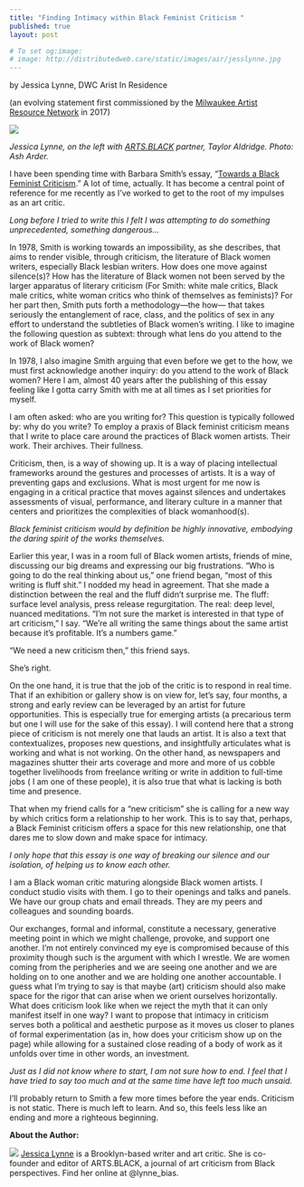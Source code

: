 ```yaml
---
title: "Finding Intimacy within Black Feminist Criticism "
published: true
layout: post

# To set og:image:
# image: http://distributedweb.care/static/images/air/jesslynne.jpg
---
```

by Jessica Lynne, DWC Arist In Residence

(an evolving statement first commissioned by the [Milwaukee Artist Resource Network](https://www.artsinmilwaukee.org/) in 2017)

![](http://distributedweb.care/static/images/air/jesslynne.jpg)

*Jessica Lynne, on the left with [ARTS.BLACK](http://arts.black/) partner, Taylor Aldridge. Photo: Ash Arder.*  

I have been spending time with Barbara Smith’s essay, “[Towards a Black Feminist Criticism](http://webs.wofford.edu/hitchmoughsa/Toward.html).” A lot of time, actually. It has become a central point of reference for me recently as I’ve worked to get to the root of my impulses as an art critic. 

*Long before I tried to write this I felt I was attempting to do something unprecedented, something dangerous...*

In 1978, Smith is working towards an impossibility, as she describes, that aims to render visible, through criticism, the literature of Black women writers, especially Black lesbian writers. How does one move against silence(s)? How has the literature of Black women not been served by the larger apparatus of literary criticism (For Smith: white male critics, Black male critics, white woman critics who think of themselves as feminists)? For her part then, Smith puts forth a methodology—the how— that takes seriously the entanglement of race, class, and the politics of sex in any effort to understand the subtleties of Black women’s writing. I like to imagine the following question as subtext: through what lens do you attend to the work of Black women? 

In 1978, I also imagine Smith arguing that even before we get to the how, we must first acknowledge another inquiry: do you attend to the work of Black women? Here I am, almost 40 years after the publishing of this essay feeling like I gotta carry Smith with me at all times as I set priorities for myself. 


I am often asked: who are you writing for? This question is typically followed by: why do you write? To employ a praxis of Black feminist criticism means that I write to place care around the practices of Black women artists. Their work. Their archives. Their fullness.


Criticism, then, is a way of showing up. It is a way of placing intellectual frameworks around the gestures and processes of artists. It is a way of preventing gaps and exclusions. What is most urgent for me now is engaging in a critical practice that moves against silences and undertakes assessments of visual, performance, and literary culture in a manner that centers and prioritizes the complexities of black womanhood(s).

*Black feminist criticism would by definition be highly innovative, embodying the daring spirit of the works themselves.*

Earlier this year, I was in a room full of Black women artists, friends of mine, discussing our big dreams and expressing our big frustrations. “Who is going to do the real thinking about us,” one friend began, “most of this writing is fluff shit.” I nodded my head in agreement. That she made a distinction between the real and the fluff didn’t surprise me. The fluff: surface level analysis, press release regurgitation. The real: deep level, nuanced meditations. “I’m not sure the market is interested in that type of art criticism,” I say. “We’re all writing the same things about the same artist because it’s profitable. It’s a numbers game.” 

“We need a new criticism then,” this friend says. 

She’s right.

On the one hand, it is true that the job of the critic is to respond in real time. That if an exhibition or gallery show is on view for, let’s say, four months, a strong and early review can be leveraged by an artist for future opportunities. This is especially true for emerging artists (a precarious term but one I will use for the sake of this essay). I will contend here that a strong piece of criticism is not merely one that lauds an artist. It is also a text that contextualizes, proposes new questions, and insightfully articulates what is working and what is not working. On the other hand, as newspapers and magazines shutter their arts coverage and more and more of us cobble together livelihoods from freelance writing or write in addition to full-time jobs ( I am one of these people), it is also true that what is lacking is both time and presence.

That when my friend calls for a “new criticism” she is calling for a new way by which critics form a relationship to her work. This is to say that, perhaps, a Black Feminist criticism offers a space for this new relationship, one that dares me to slow down and make space for intimacy. 

*I only hope that this essay is one way of breaking our silence and our isolation, of helping us to know each other.*

I am a Black woman critic maturing alongside Black women artists. I conduct studio visits with them. I go to their openings and talks and panels. We have our group chats and email threads. They are my peers and colleagues and sounding boards. 

Our exchanges, formal and informal, constitute a necessary, generative meeting point in which we might challenge, provoke, and support one another. I’m not entirely convinced my eye is compromised because of this proximity though such is the argument with which I wrestle. We are women coming from the peripheries and we are seeing one another and we are holding on to one another and we are holding one another accountable. I guess what I’m trying to say is that maybe (art) criticism should also make space for the rigor that can arise when we orient ourselves horizontally. What does criticism look like when we reject the myth that it can only manifest itself in one way? I want to propose that intimacy in criticism serves both a political and aesthetic purpose as it moves us closer to planes of formal experimentation (as in, how does your criticism show up on the page) while allowing for a sustained close reading of a body of work as it unfolds over time in other words, an investment. 

*Just as I did not know where to start, I am not sure how to end. I feel that I have tried to say too much and at the same time have left too much unsaid.*

I’ll probably return to Smith a few more times before the year ends. Criticism is not static. There is much left to learn. And so, this feels less like an ending and more a righteous beginning. 

**About the Author:**

![](http://distributedweb.care/static/images/air/jess.png)
[Jessica Lynne](http://jessicalynne.co) is a Brooklyn-based writer and art critic. She is co-founder and editor of ARTS.BLACK, a journal of art criticism from Black perspectives. Find her online at @lynne_bias.